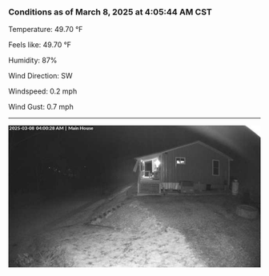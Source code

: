 ### Conditions as of March 8, 2025 at 4:05:44 AM CST 

Temperature: 49.70 &deg;F

Feels like: 49.70 &deg;F

Humidity: 87%

Wind Direction: SW

Windspeed: 0.2 mph

Wind Gust: 0.7 mph

---

<img src="./images/latest.jpeg"/>

